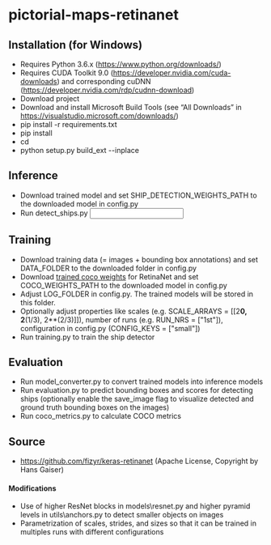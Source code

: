 # pictorial-maps-retinanet

## Installation (for Windows)

* Requires Python 3.6.x (https://www.python.org/downloads/)
* Requires CUDA Toolkit 9.0 (https://developer.nvidia.com/cuda-downloads) and corresponding cuDNN (https://developer.nvidia.com/rdp/cudnn-download)
* Download project
* Download and install Microsoft Build Tools (see “All Downloads” in https://visualstudio.microsoft.com/downloads/)
* pip install -r requirements.txt
* pip install <path to this project>
* cd <path to this project>
* python setup.py build_ext --inplace


## Inference

* Download trained model and set SHIP_DETECTION_WEIGHTS_PATH to the downloaded model in config.py
* Run detect_ships.py <input folder with images of historic map> <output folder for text files and images with detected bounding boxes>


## Training

* Download training data (= images + bounding box annotations) and set DATA_FOLDER to the downloaded folder in config.py
* Download [trained coco weights](https://github.com/fizyr/keras-retinanet/releases/download/0.5.0/resnet50_coco_best_v2.1.0.h5) for RetinaNet and set COCO_WEIGHTS_PATH to the downloaded model in config.py
* Adjust LOG_FOLDER in config.py. The trained models will be stored in this folder.
* Optionally adjust properties like scales (e.g. SCALE_ARRAYS = [[2**0, 2**(1/3), 2**(2/3)]]), number of runs (e.g. RUN_NRS = ["1st"]), configuration in config.py (CONFIG_KEYS = ["small"])
* Run training.py to train the ship detector


## Evaluation

* Run model_converter.py to convert trained models into inference models
* Run evaluation.py to predict bounding boxes and scores for detecting ships (optionally enable the save_image flag to visualize detected and ground truth bounding boxes on the images)
* Run coco_metrics.py to calculate COCO metrics


## Source
* https://github.com/fizyr/keras-retinanet (Apache License, Copyright by Hans Gaiser)


#### Modifications
* Use of higher ResNet blocks in models\resnet.py and higher pyramid levels in utils\anchors.py to detect smaller objects on images
* Parametrization of scales, strides, and sizes so that it can be trained in multiples runs with different configurations